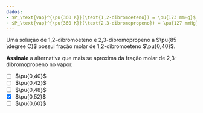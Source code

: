 ```yaml
---
dados:
- $P_\text{vap}^{\pu{360 K}}(\text{1,2-dibromoeteno}) = \pu{173 mmHg}$
- $P_\text{vap}^{\pu{360 K}}(\text{2,3-dibromopropeno}) = \pu{127 mmHg}$
---
```


Uma solução de 1,2-dibromoeteno e 2,3-dibromopropeno a $\pu{85 \degree C}$ possui fração molar de 1,2-dibromoeteno $\pu{0,40}$. 

**Assinale** a alternativa que mais se aproxima da fração molar de 2,3-dibromopropeno no vapor.

- [ ] $\pu{0,40}$
- [ ] $\pu{0,42}$ 
- [ ] $\pu{0,48}$ 
- [x] $\pu{0,52}$ 
- [ ] $\pu{0,60}$
